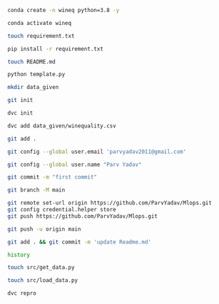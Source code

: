 ```bash
conda create -n wineq python=3.8 -y
```
```bash
conda activate wineq
```
```bash
touch requirement.txt
```
```bash
pip install -r requirement.txt
```
```bash
touch README.md
```
```bash
python template.py
```
```bash
mkdir data_given
```
```bash
git init
```
```bash
dvc init
```
```bash
dvc add data_given/winequality.csv
```
```bash
git add .
```
```bash
git config --global user.email 'parvyadav2011@gmail.com'
```
```bash
git config --global user.name "Parv Yadav"
```
```bash
git commit -m "first commit"
```
```bash
git branch -M main
```
```bash
git remote set-url origin https://github.com/ParvYadav/Mlops.git
git config credential.helper store
git push https://github.com/ParvYadav/Mlops.git
```
```bash
git push -u origin main
```
```bash
git add . && git commit -m 'update Readme.md'
```
```bash
history
```
```bash
touch src/get_data.py
```
```bash
touch src/load_data.py
```
``` bash
dvc repro
```